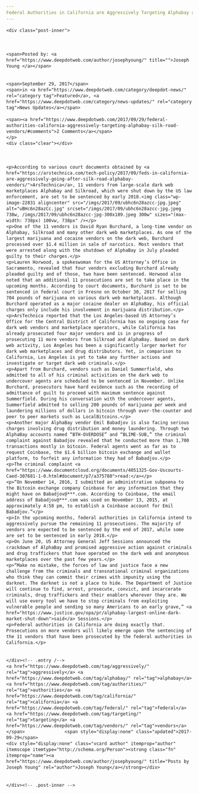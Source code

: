 ```yaml
---
Federal Authorities in California are Aggressively Targeting Alphabay and Silk Road Vendors
---
```

<article class="post-listing post-22828 post type-post status-publish format-standard has-post-thumbnail hentry 
 tag-aggressively tag-alphabay tag-authorities tag-california tag-federal tag-targeting tag-vendors">
    
    <div class="post-inner">
    
    
        
    <span>Posted by: <a href="https://www.deepdotweb.com/author/josephyoung/" title="">Joseph Young </a></span>
    
    
    <span>September 29, 2017</span>
    <span>in <a href="https://www.deepdotweb.com/category/deepdot-news/" rel="category tag">Featured</a>, <a href="https://www.deepdotweb.com/category/news-updates/" rel="category tag">News Updates</a></span>
    
    <span><a href="https://www.deepdotweb.com/2017/09/29/federal-authorities-california-aggressively-targeting-alphabay-silk-road-vendors/#comments">2 Comments</a></span>
    </p>
    <div class="clear"></div>
    
    
    
    <p>According to various court documents obtained by <a href="https://arstechnica.com/tech-policy/2017/09/feds-in-california-are-aggressively-going-after-silk-road-alphabay-vendors/">ArsTechnica</a>, 11 vendors from large-scale dark web marketplaces Alphabay and Silkroad, which were shut down by the US law enforcement, are set to be sentenced by early 2018.<img class="wp-image-22831 aligncenter" src="/imgs/2017/09/ubhc6n28azcc-jpg.jpeg" alt="uBHc6n28azCc.jpg" srcset="/imgs/2017/09/ubhc6n28azcc-jpg.jpeg 738w, /imgs/2017/09/ubhc6n28azcc-jpg-300x189.jpeg 300w" sizes="(max-width: 738px) 100vw, 738px" /></p>
    <p>One of the 11 vendors is David Ryan Burchard, a long-time vendor on Alphabay, Silkroad and many other dark web marketplaces. As one of the largest marijuana and cocaine vendors on the dark web, Burchard processed over $1.4 million in sale of narcotics. Most vendors that were arrested along with the shutdown of AlphaBay in July pleaded guilty to their charges.</p>
    <p>Lauren Horwood, a spokeswoman for the US Attorney’s Office in Sacramento, revealed that four vendors excluding Burchard already pleaded guilty and of those, two have been sentenced. Horwood also noted that an additional 11 prosecutions are set to take place in the upcoming months. According to court documents, Burchard is set to be sentenced in federal court in Fresno on October 30, 2017 for selling 704 pounds of marijuana on various dark web marketplaces. Although Burchard operated as a major cocaine dealer on AlphaBay, his official charges only include his involvement in marijuana distribution.</p>
    <p>ArsTechnica reported that the Los Angeles-based US Attorney’s Office for the Central District of California has no ongoing case for dark web vendors and marketplace operators, while California has already prosecuted four major vendors and is in progress of prosecuting 11 more vendors from Silkroad and AlphaBay. Based on dark web activity, Los Angeles has been a significantly larger market for dark web marketplaces and drug distributors. Yet, in comparison to California, Los Angeles is yet to take any further actions and investigate or target dark web criminals.</p>
    <p>Apart from Burchard, vendors such as Daniel Summerfield, who admitted to all of his criminal activities on the dark web to undercover agents are scheduled to be sentenced in November. Unlike Burchard, prosecutors have hard evidence such as the recording of admittance of guilt to proceed with maximum sentence against Summerfield. During his conversation with the undercover agents, Summerfield admitted to selling 200 pounds of marijuana per week and laundering millions of dollars in bitcoin through over-the-counter and peer to peer markets such as LocalBitcoins.</p>
    <p>Another major AlphaBay vendor Emil Babadjov is also facing serious charges involving drug distribution and money laundering. Through two AlphaBay accounts named “BTH-OVERDOSE” and “BLIME-SUB,” the criminal complaint against Babadjov revealed that he conducted more than 1,700 transactions mostly in bitcoin. Federal agents went as far as to request Coinbase, the $1.6 billion bitcoin exchange and wallet platform, to forfeit any information they had of Babadjov.</p>
    <p>The criminal complaint <a href="https://www.documentcloud.org/documents/4051325-Gov-Uscourts-Caed-307681-1-0.html#document/p7/a375780">read:</a></p>
    <p>“On November 14, 2016, I submitted an administrative subpoena to the Bitcoin exchange company Coinbase for any information that they might have on Babadjov@***.com. According to Coinbase, the email address of Babadjov@***.com was used on November 13, 2015, at approximately 4:58 pm, to establish a Coinbase account for Emil Babadjov.”</p>
    <p>In the upcoming months, federal authorities in California intend to aggressively pursue the remaining 11 prosecutions. The majority of vendors are expected to be sentenced by the end of 2017, while some are set to be sentenced in early 2018.</p>
    <p>On June 20, US Attorney General Jeff Sessions announced the crackdown of AlphaBay and promised aggressive action against criminals and drug traffickers that have operated on the dark web and anonymous marketplaces over the past few years.</p>
    <p>“Make no mistake, the forces of law and justice face a new challenge from the criminals and transnational criminal organizations who think they can commit their crimes with impunity using the darknet. The darknet is not a place to hide. The Department of Justice will continue to find, arrest, prosecute, convict, and incarcerate criminals, drug traffickers and their enablers wherever they are. We will use every tool we have to stop criminals from exploiting vulnerable people and sending so many Americans to an early grave,” <a href="https://www.justice.gov/opa/pr/alphabay-largest-online-dark-market-shut-down">said</a> Sessions.</p>
    <p>Federal authorities in California are doing exactly that. Prosecutions on more vendors will likely emerge upon the sentencing of the 11 vendors that have been prosecuted by the federal authorities in California.</p>
    
    
    </div><!-- .entry /-->
    <a href="https://www.deepdotweb.com/tag/aggressively/" rel="tag">aggressively</a> <a href="https://www.deepdotweb.com/tag/alphabay/" rel="tag">alphabay</a> <a href="https://www.deepdotweb.com/tag/authorities/" rel="tag">authorities</a> <a href="https://www.deepdotweb.com/tag/california/" rel="tag">california</a> <a href="https://www.deepdotweb.com/tag/federal/" rel="tag">federal</a>  <a href="https://www.deepdotweb.com/tag/targeting/" rel="tag">targeting</a> <a href="https://www.deepdotweb.com/tag/vendors/" rel="tag">vendors</a></span>				<span style="display:none" class="updated">2017-09-29</span>
    <div style="display:none" class="vcard author" itemprop="author" itemscope itemtype="http://schema.org/Person"><strong class="fn" itemprop="name"><a href="https://www.deepdotweb.com/author/josephyoung/" title="Posts by Joseph Young" rel="author">Joseph Young</a></strong></div>
    
    
    </div><!-- .post-inner -->
</article><!-- .post-listing -->

